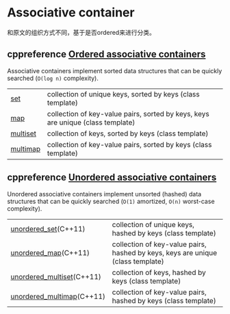 # Associative container

和原文的组织方式不同，基于是否ordered来进行分类。



## cppreference [Ordered associative containers](https://en.cppreference.com/w/cpp/container#Associative_containers)

Associative containers implement sorted data structures that can be quickly searched (`O(log n)` complexity).

|                                                              |                                                              |
| ------------------------------------------------------------ | ------------------------------------------------------------ |
| [set](https://en.cppreference.com/w/cpp/container/set)       | collection of unique keys, sorted by keys (class template)   |
| [map](https://en.cppreference.com/w/cpp/container/map)       | collection of key-value pairs, sorted by keys, keys are unique (class template) |
| [multiset](https://en.cppreference.com/w/cpp/container/multiset) | collection of keys, sorted by keys (class template)          |
| [multimap](https://en.cppreference.com/w/cpp/container/multimap) | collection of key-value pairs, sorted by keys (class template) |



## cppreference [Unordered associative containers](https://en.cppreference.com/w/cpp/container#Unordered_associative_containers)

Unordered associative containers implement unsorted (hashed) data structures that can be quickly searched (`O(1)` amortized, `O(n)` worst-case complexity).

|                                                              |                                                              |
| ------------------------------------------------------------ | ------------------------------------------------------------ |
| [unordered_set](https://en.cppreference.com/w/cpp/container/unordered_set)(C++11) | collection of unique keys, hashed by keys (class template)   |
| [unordered_map](https://en.cppreference.com/w/cpp/container/unordered_map)(C++11) | collection of key-value pairs, hashed by keys, keys are unique (class template) |
| [unordered_multiset](https://en.cppreference.com/w/cpp/container/unordered_multiset)(C++11) | collection of keys, hashed by keys (class template)          |
| [unordered_multimap](https://en.cppreference.com/w/cpp/container/unordered_multimap)(C++11) | collection of key-value pairs, hashed by keys (class template) |

